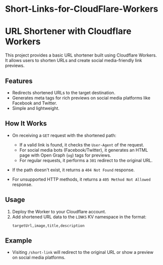 # Short-Links-for-CloudFlare-Workers

# URL Shortener with Cloudflare Workers

This project provides a basic URL shortener built using Cloudflare Workers. It allows users to shorten URLs and create social media-friendly link previews.

## Features

- Redirects shortened URLs to the target destination.
- Generates meta tags for rich previews on social media platforms like Facebook and Twitter.
- Simple and lightweight.

## How It Works

- On receiving a `GET` request with the shortened path:
  - If a valid link is found, it checks the `User-Agent` of the request.
  - For social media bots (Facebook/Twitter), it generates an HTML page with Open Graph (`og`) tags for previews.
  - For regular requests, it performs a `301` redirect to the original URL.
  
- If the path doesn't exist, it returns a `404 Not Found` response.
- For unsupported HTTP methods, it returns a `405 Method Not Allowed` response.

## Usage

1. Deploy the Worker to your Cloudflare account.
2. Add shortened URL data to the `LINKS` KV namespace in the format:
   ```
   targetUrl,image,title,description
   ```

## Example

- Visiting `/short-link` will redirect to the original URL or show a preview on social media platforms.
